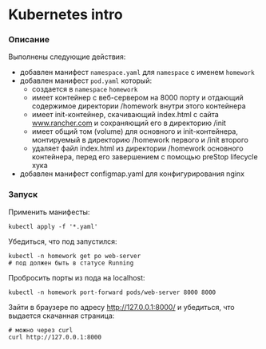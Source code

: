 # Kubernetes intro

### Описание

Выполнены следующие действия:
- добавлен манифест `namespace.yaml` для `namespace` с именем `homework`
- добавлен манифест `pod.yaml` который:
    - создается в `namespace` `homework`
    - имеет контейнер с веб-сервером на 8000 порту и отдающий содержимое директории 
    /homework внутри этого контейнера
    - имеет init-контейнер, скачивающий index.html с сайта www.rancher.com и сохраняющий
    его в директорию /init
    - имеет общий том (volume) для основного и init-контейнера, монтируемый в директорию 
    /homework первого и /init второго
    - удаляет файл index.html из директории /homework основного контейнера, перед его завершением с помощью preStop lifecycle хука
- добавлен манифест configmap.yaml для конфигурирования nginx

### Запуск

Применить манифесты:
```shell
kubectl apply -f '*.yaml'
```

Убедиться, что под запустился:
```shell
kubectl -n homework get po web-server
# под должен быть в статусе Running
```

Пробросить порты из пода на localhost:
```shell
kubectl -n homework port-forward pods/web-server 8000 8000
```

Зайти в браузере по адресу http://127.0.0.1:8000/ и убедиться, что выдается скачанная страница:
```shell
# можно через curl
curl http://127.0.0.1:8000
```
